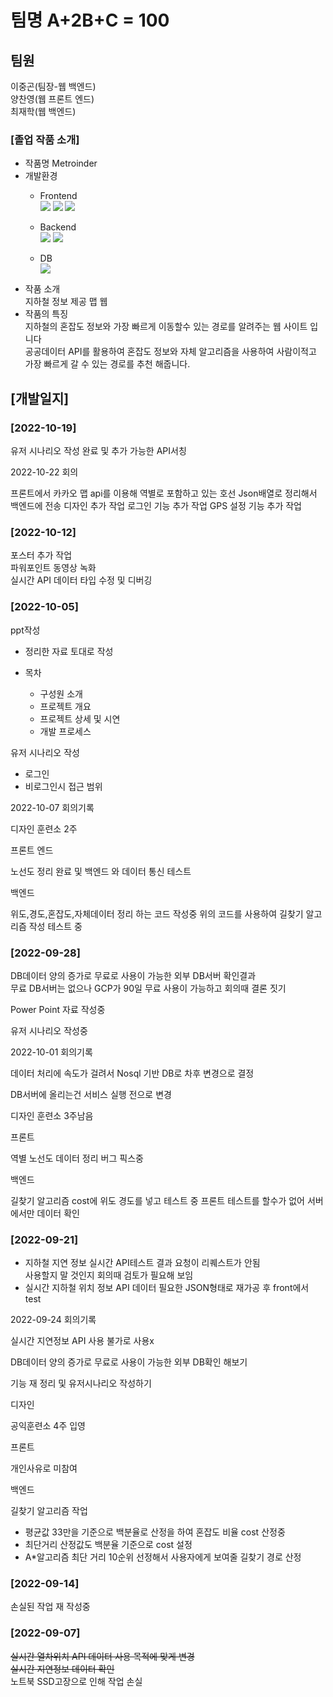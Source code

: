 # 팀명 A+2B+C = 100

## 팀원

이중곤(팀장-웹 백엔드)  
양찬영(웹 프론트 엔드)  
최재학(웹 백엔드)

### [졸업 작품 소개]
* 작품명
  Metroinder
* 개발환경
    + Frontend   
      <img src="https://img.shields.io/badge/html5-E34F26?style=for-the-badge&logo=html5&logoColor=white">
      <img src="https://img.shields.io/badge/css-1572B6?style=for-the-badge&logo=css3&logoColor=white">
      <img src="https://img.shields.io/badge/javascript-F7DF1E?style=for-the-badge&logo=javascript&logoColor=black">

    + Backend    
      <img src="https://img.shields.io/badge/java-007396?style=for-the-badge&logo=java&logoColor=white">
      <img src="https://img.shields.io/badge/springboot-6DB33F?style=for-the-badge&logo=springboot&logoColor=white">

    + DB  
      <img src="https://img.shields.io/badge/mysql-4479A1?style=for-the-badge&logo=mysql&logoColor=white">
* 작품 소개  
  지하철 정보 제공 맵 웹
* 작품의 특징  
  지하철의 혼잡도 정보와 가장 빠르게 이동할수 있는 경로를 알려주는 웹 사이트 입니다  
  공공데이터 API를 활용하여 혼잡도 정보와 자체 알고리즘을 사용하여 사람이적고 가장 빠르게 갈 수 있는 경로를 추천 해줍니다.
## [개발일지]
### [2022-10-19]
유저 시나리오 작성 완료 및 추가 가능한 API서칭

2022-10-22 회의

프론트에서 카카오 맵 api를 이용해 역별로 포함하고 있는 호선 Json배열로 정리해서 백엔드에 전송
디자인 추가 작업
로그인 기능 추가 작업
GPS 설정 기능 추가 작업

### [2022-10-12]
포스터 추가 작업  
파워포인트 동영상 녹화  
실시간 API 데이터 타입 수정 및 디버깅
### [2022-10-05]
ppt작성
  + 정리한 자료 토대로 작성
  
  + 목차
    + 구성원 소개
    + 프로젝트 개요
    + 프로젝트 상세 및 시연
    + 개발 프로세스
  
유저 시나리오 작성
  + 로그인 
  + 비로그인시 접근 범위
  
2022-10-07 회의기록

디자인
훈련소 2주

프론트 엔드

노선도 정리 완료 및 백엔드 와 데이터 통신 테스트

백엔드

위도,경도,혼잡도,자체데이터 정리 하는 코드 작성중
위의 코드를 사용하여 길찾기 알고리즘 작성 테스트 중

### [2022-09-28]
DB데이터 양의 증가로 무료로 사용이 가능한 외부 DB서버 확인결과   
무료 DB서버는 없으나 GCP가 90일 무료 사용이 가능하고 회의때 결론 짓기
  
Power Point 자료 작성중

유저 시나리오 작성중

2022-10-01 회의기록

데이터 처리에 속도가 걸려서 Nosql 기반 DB로 차후 변경으로 결정

DB서버에 올리는건 서비스 실행 전으로 변경

디자인
훈련소 3주남음


프론트

역별 노선도 데이터 정리
버그 픽스중


백엔드

길찾기 알고리즘 cost에 위도 경도를 넣고 테스트 중 프론트 테스트를 할수가 없어 
서버에서만 데이터 확인


### [2022-09-21]
* 지하철 지연 정보 실시간 API테스트 결과 요청이 리퀘스트가 안됨  
사용할지 말 것인지 회의때 검토가 필요해 보임
* 실시간 지하철 위치 정보 API 데이터 필요한 JSON형태로 재가공 후 front에서 test


2022-09-24 회의기록

실시간 지연정보 API 사용 불가로 사용x

DB데이터 양의 증가로 무료로 사용이 가능한
외부 DB확인 해보기

기능 재 정리 및 유저시나리오 작성하기

디자인

공익훈련소 4주 입영

프론트

개인사유로 미참여

백엔드

길찾기 알고리즘 작업
* 평균값 33만을 기준으로 백분율로 산정을 하여 혼잡도 비율 cost 산정중
* 최단거리 산정값도 백분율 기준으로 cost 설정
* A*알고리즘 최단 거리 10순위 선정해서 사용자에게 보여줄 길찾기 경로 산정

### [2022-09-14]
손실된 작업 재 작성중

### [2022-09-07]
~~실시간 열차위치 API 데이터 사용 목적에 맞게 변경~~     
~~실시간 지연정보 데이터 확인~~   
노트북 SSD고장으로 인해 작업 손실
